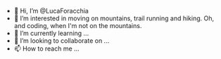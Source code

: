 - 👋 Hi, I’m @LucaForacchia
- 👀 I’m interested in moving on mountains, trail running and hiking. Oh, and coding, when I'm not on the mountains.
- 🌱 I’m currently learning ...
- 💞️ I’m looking to collaborate on ...
- 📫 How to reach me ...

<!---
LucaForacchia/LucaForacchia is a ✨ special ✨ repository because its `README.md` (this file) appears on your GitHub profile.
You can click the Preview link to take a look at your changes.
--->
